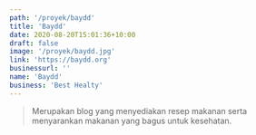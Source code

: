 ```yaml
---
path: '/proyek/baydd'
title: 'Baydd'
date: 2020-08-20T15:01:36+10:00
draft: false
image: '/proyek/baydd.jpg'
link: 'https://baydd.org'
businessurl: ''
name: 'Baydd'
business: 'Best Healty'
---
```


> Merupakan blog yang menyediakan resep makanan serta menyarankan makanan yang bagus untuk kesehatan.
